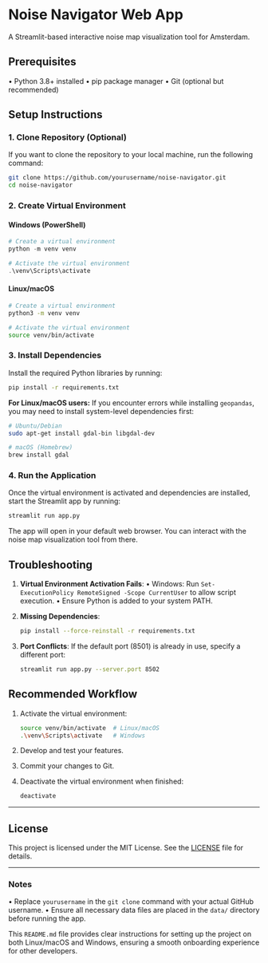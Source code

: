 # Noise Navigator Web App

A Streamlit-based interactive noise map visualization tool for Amsterdam.

## Prerequisites

• Python 3.8+ installed
• pip package manager
• Git (optional but recommended)

## Setup Instructions

### 1. Clone Repository (Optional)

If you want to clone the repository to your local machine, run the following command:

```bash
git clone https://github.com/yourusername/noise-navigator.git
cd noise-navigator
```

### 2. Create Virtual Environment

#### Windows (PowerShell)

```powershell
# Create a virtual environment
python -m venv venv

# Activate the virtual environment
.\venv\Scripts\activate
```

#### Linux/macOS

```bash
# Create a virtual environment
python3 -m venv venv

# Activate the virtual environment
source venv/bin/activate
```

### 3. Install Dependencies

Install the required Python libraries by running:

```bash
pip install -r requirements.txt
```

**For Linux/macOS users:** If you encounter errors while installing `geopandas`, you may need to install system-level dependencies first:

```bash
# Ubuntu/Debian
sudo apt-get install gdal-bin libgdal-dev

# macOS (Homebrew)
brew install gdal
```

### 4. Run the Application

Once the virtual environment is activated and dependencies are installed, start the Streamlit app by running:

```bash
streamlit run app.py
```

The app will open in your default web browser. You can interact with the noise map visualization tool from there.


## Troubleshooting

1. **Virtual Environment Activation Fails**:
   • Windows: Run `Set-ExecutionPolicy RemoteSigned -Scope CurrentUser` to allow script execution.
   • Ensure Python is added to your system PATH.

2. **Missing Dependencies**:
   ```bash
   pip install --force-reinstall -r requirements.txt
   ```

3. **Port Conflicts**:
   If the default port (8501) is already in use, specify a different port:
   ```bash
   streamlit run app.py --server.port 8502
   ```

## Recommended Workflow

1. Activate the virtual environment:
   ```bash
   source venv/bin/activate  # Linux/macOS
   .\venv\Scripts\activate   # Windows
   ```

2. Develop and test your features.

3. Commit your changes to Git.

4. Deactivate the virtual environment when finished:
   ```bash
   deactivate
   ```

---

## License

This project is licensed under the MIT License. See the [LICENSE](LICENSE) file for details.

---

### Notes

• Replace `yourusername` in the `git clone` command with your actual GitHub username.
• Ensure all necessary data files are placed in the `data/` directory before running the app.

This `README.md` file provides clear instructions for setting up the project on both Linux/macOS and Windows, ensuring a smooth onboarding experience for other developers.